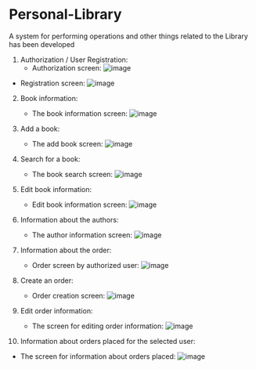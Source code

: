 # Personal-Library
A system for performing operations and other things related to the Library has been developed

1. Authorization / User Registration:
   - Authorization screen:
![image](https://github.com/Hort1934/Personal-Library/assets/61141309/4822f2ea-a617-4799-b502-2c61ae33baf9)

- Registration screen:
![image](https://github.com/Hort1934/Personal-Library/assets/61141309/28c2397b-5609-44dc-8d2e-1e6eb20eb295)

2. Book information:
   - The book information screen:
![image](https://github.com/Hort1934/Personal-Library/assets/61141309/dc943e86-d7a4-4b9d-8731-d2836754dfea)

3. Add a book:
   - The add book screen:
![image](https://github.com/Hort1934/Personal-Library/assets/61141309/4f0df99d-0aae-4ddb-aaf6-eb409a9c448d)

4. Search for a book:
   - The book search screen:
![image](https://github.com/Hort1934/Personal-Library/assets/61141309/f3ee2be7-a6f3-40c5-8c7e-dc1b4608c591)

5. Edit book information:
   - Edit book information screen:
![image](https://github.com/Hort1934/Personal-Library/assets/61141309/7c07a5f5-437d-42c3-9b4b-c7dc2055ac4b)

6. Information about the authors:
   - The author information screen:
![image](https://github.com/Hort1934/Personal-Library/assets/61141309/e5ce296e-e0ed-4a1a-910d-6f3635fdaef6)

7. Information about the order:
   - Order screen by authorized user:
![image](https://github.com/Hort1934/Personal-Library/assets/61141309/edb57026-b00f-40dd-aa1b-3532665206e9)

8. Create an order:
   - Order creation screen:
![image](https://github.com/Hort1934/Personal-Library/assets/61141309/b6fef98e-3d09-4d63-86f7-171432f91f63)

9. Edit order information:
   - The screen for editing order information:
![image](https://github.com/Hort1934/Personal-Library/assets/61141309/0096a6bb-ffea-4c00-9b21-dbcd3605b2b7)

10. Information about orders placed for the selected user:
   - The screen for information about orders placed:
![image](https://github.com/Hort1934/Personal-Library/assets/61141309/f86d58cd-1dc8-437c-9dd8-bb3cfcf29836)

